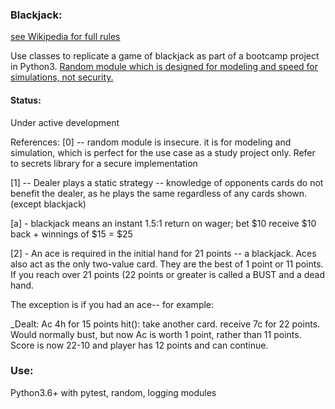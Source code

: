 ### Blackjack:

[see Wikipedia for full rules](https://en.wikipedia.org/wiki/Blackjack)

Use classes to replicate a game of blackjack as part of a bootcamp project in Python3.
[Random module which is designed for modeling and speed for simulations, not security.](https://docs.python.org/3/library/secrets.html)

#### Status:

Under active development

References:
[0] -- random module is insecure. it is for modeling and simulation, which is perfect for the use case as a study project only.
Refer to secrets library for a secure implementation

[1] -- Dealer plays a static strategy -- knowledge of opponents cards do not benefit the dealer, as he plays the same regardless of any cards shown. (except blackjack)

[a] - blackjack means an instant 1.5:1 return on wager;
bet $10 receive $10 back + winnings of $15 = $25

[2] - An ace is required in the initial hand for 21 points -- a blackjack. Aces also act as the only two-value card. They are the best of 1 point or 11 points. If you reach over 21 points (22 points or greater is called a BUST and a dead hand.

The exception is if you had an ace--
for example:

\_Dealt: Ac 4h for 15 points
hit(): take another card. receive 7c for 22 points. Would normally bust,
but now Ac is worth 1 point, rather than 11 points. Score is now 22-10 and player has 12 points and can continue.

### Use:

Python3.6+ with pytest, random, logging modules
